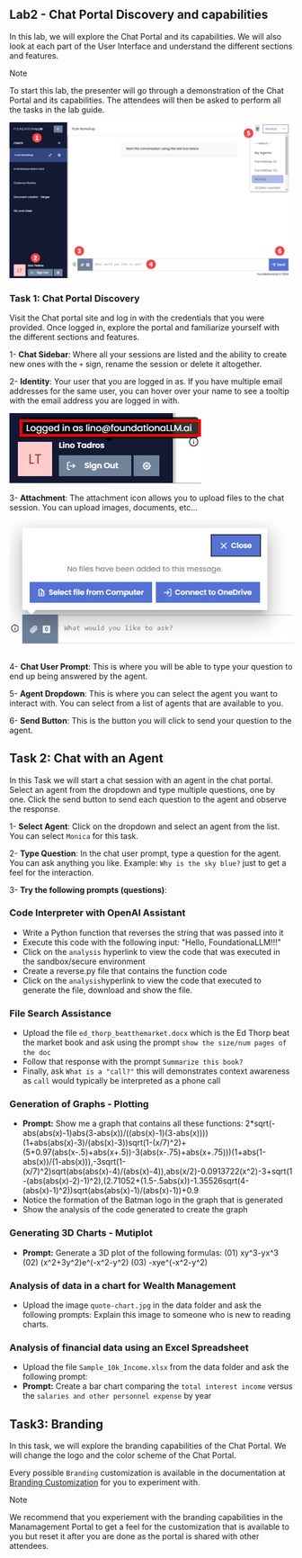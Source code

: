 ## Lab2 - Chat Portal Discovery and capabilities
In this lab, we will explore the Chat Portal and its capabilities. We will also look at each part of the User Interface and understand the different sections and features.

> [!NOTE]
> To start this lab, the presenter will go through a demonstration of the Chat Portal and its capabilities. The attendees will then be asked to perform all the tasks in the lab guide.

![Chat Portal](/media/Lab2-1.jpg)

### Task 1: Chat Portal Discovery
Visit the Chat portal site and log in with the credentials that you were provided. Once logged in, explore the portal and familiarize yourself with the different sections and features.

1- **Chat Sidebar**: Where all your sessions are listed and the ability to create new ones with the `+` sign, rename the session or delete it altogether.

2- **Identity**: Your user that you are logged in as.  If you have multiple email addresses for the same user, you can hover over your name to see a tooltip with the email address you are logged in with.

![Identity](/media/Lab2-2.jpg)

3- **Attachment**: The attachment icon allows you to upload files to the chat session.  You can upload images, documents, etc...

![Attachments](/media/Lab2-3.jpg)

4- **Chat User Prompt**: This is where you will be able to type your question to end up being answered by the agent.

5- **Agent Dropdown**: This is where you can select the agent you want to interact with.  You can select from a list of agents that are available to you.

6- **Send Button**: This is the button you will click to send your question to the agent.

## Task 2: Chat with an Agent
In this Task we will start a chat session with an agent in the chat portal.  Select an agent from the dropdown and type multiple questions, one by one.  Click the send button to send each question to the agent and observe the response.

1- **Select Agent**: Click on the dropdown and select an agent from the list. You can select `Monica` for this task.

2- **Type Question**: In the chat user prompt, type a question for the agent.  You can ask anything you like. Example: `Why is the sky blue?`  just to get a feel for the interaction.

3- **Try the following prompts (questions)**: 

### Code Interpreter with OpenAI Assistant

- Write a Python function that reverses the string that was passed into it
- Execute this code with the following input: "Hello, FoundationaLLM!!!"
- Click on the `analysis` hyperlink to view the code that was executed in the sandbox/secure environment
- Create a reverse.py file that contains the function code
- Click on the `analysis`hyperlink to view the code that executed to generate the file, download and show the file.

### File Search Assistance

- Upload the file `ed_thorp_beatthemarket.docx` which is the Ed Thorp beat the market book and ask using the prompt `show the size/num pages of the doc`
- Follow that response with the prompt `Summarize this book?`
- Finally, ask `What is a "call?"` this will demonstrates context awareness as `call` would typically be interpreted as a phone call

### Generation of Graphs - Plotting

- **Prompt:** Show me a graph that contains all these functions: 2*sqrt(-abs(abs(x)-1)abs(3-abs(x))/((abs(x)-1)(3-abs(x))))(1+abs(abs(x)-3)/(abs(x)-3))sqrt(1-(x/7)^2)+(5+0.97(abs(x-.5)+abs(x+.5))-3(abs(x-.75)+abs(x+.75)))(1+abs(1-abs(x))/(1-abs(x))),-3sqrt(1-(x/7)^2)sqrt(abs(abs(x)-4)/(abs(x)-4)),abs(x/2)-0.0913722(x^2)-3+sqrt(1-(abs(abs(x)-2)-1)^2),(2.71052+(1.5-.5abs(x))-1.35526sqrt(4-(abs(x)-1)^2))sqrt(abs(abs(x)-1)/(abs(x)-1))+0.9
- Notice the formation of the Batman logo in the graph that is generated
- Show the analysis of the code generated to create the graph

### Generating 3D Charts - Mutiplot

- **Prompt:** Generate a 3D plot of the following formulas: (01) xy^3-yx^3 (02) (x^2+3y^2)e^(-x^2-y^2) (03) -xye^(-x^2-y^2)

### Analysis of data in a chart for Wealth Management

- Upload the image `quote-chart.jpg` in the data folder and ask the following prompts: Explain this image to someone who is new to reading charts.

### Analysis of financial data using an Excel Spreadsheet

- Upload the file `Sample_10k_Income.xlsx` from the data folder and ask the following prompt:
- **Prompt:** Create a bar chart comparing the `total interest income` versus the `salaries and other personnel expense` by year

## Task3: Branding

In this task, we will explore the branding capabilities of the Chat Portal.  We will change the logo and the color scheme of the Chat Portal.

Every possible `Branding` customization is available in the documentation at [Branding Customization](https://docs.foundationallm.ai/setup-guides/branding/branding-management-portal.html) for you to experiment with.

> [!NOTE]
> We recommend that you experiement with the branding capabilities in the Manamagement Portal to get a feel for the customization that is available to you but reset it after you are done as the portal is shared with other attendees.




